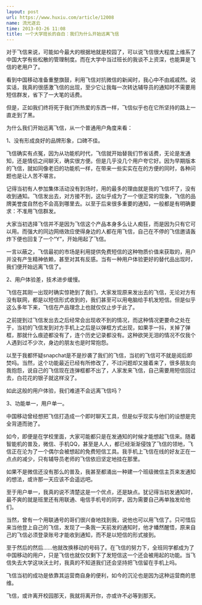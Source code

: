 ```yaml
---
layout: post
url: https://www.huxiu.com/article/12008
name: 流光逐云
time: 2013-03-26 11:08
title: 一个大学班长的自白：我们为什么开始远离飞信
---
```

对于飞信来说，可能如今最大的根据地就是校园了，可以说飞信很大程度上维系了中国大学有些松散的管理制度。而在大学中当过班长的我谈不上资深，也能算是飞信的老用户了。

看到中国移动准备重整旗鼓，利用飞信对抗微信的新闻时，我心中不由戚戚然。说实话，我真的很感激飞信的出现，至少它让我每一次转达辅导员的通知时不需要用短信群发，省下了一大笔的话费。

但是，正如我们终将死于我们所热爱的东西一样，飞信似乎也在它所坚持的路上一直走到了黑。

为什么我们开始远离飞信，从一个普通用户角度来看：

1、没有形成良好的品牌形象，口碑不佳。

飞信确实有点冤，因为从功能机时代，飞信就开始替我们节省话费，无论是发通知，还是情侣之间聊天，确实很方便。但是几乎没几个用户夸它好。因为早期版本的飞信，就如同像老旧的功能机一样，在带来一些实实在在的方便的同时，各种问题也是让人苦不堪言。

记得当初有人参加集体活动没有到场时，用的最多的理由就是我的飞信坏了，没有收到通知。飞信发出去，对方接不到，这似乎成为了一个很正常的现象，飞信的品牌美誉度自然也不会高到哪里去。以至于后来很多重要的通知，一般都是有明确要求：不准用飞信群发。

大家当初选择飞信并不是因为飞信这个产品本身多么让人痴狂，而是因为只有它可以用。而强大的同边网络效应使得身边的人都在用飞信，自己在不停的飞信邀请轰炸下便也回复了一个“Y”，开始用起了飞信。

一言以蔽之，飞信最初的市场是利用提供免费短信的这种物质价值来获取的，用户并没有产生精神依赖，甚至对其有反感。当有一种用户体验更好的替代品出现时，我们便开始远离飞信了。

2、用户体验差，技术进步缓慢。

飞信在其刚一出现时确实惊艳到了我们，大家发现原来发出去的飞信，无论对方有没有联网，都是以短信形式收到的，我们甚至可以用电脑给手机发短信。但是似乎这么多年下来，飞信在产品理念上也就仅仅止步于此了。

之前提到过飞信发出去之后经常会出现收不到的情况，而这种情况更要命之处在于，当初的飞信发到对方手机上之后是以弹框方式出现，如果手一抖，关掉了弹框，那就什么痕迹都没有了，连个历史记录都没有。这种欲哭无泪的情况不仅我个人遇到过不少次，身边的朋友也是时常抱怨。

以至于我都怀疑snapchat是不是抄袭了我们的飞信，当初的飞信可不就是阅后即焚吗。当然，这个功能最近已经有所修改了，不过问题却又接着来了，很多朋友向我抱怨，说自己的飞信现在连弹框都不出了，人家发来飞信，自己需要用短信回过去，白花花的银子就这样没了。

如此这般的用户体验，我们难道不会远离飞信吗？

3、功能单一，用户单一。

中国移动曾经想把飞信打造成一个即时聊天工具，但是似乎现实与他们的设想是完全背道而驰了。

如今，即便是在学校里面，大家可能都只是在发通知的时候才能想起飞信来。随着智能机的普及，微信、手机QQ，甚至是人人，都已经渐渐侵蚀了飞信的领地，飞信正在沦为了一个偶尔会被想起的免费短信工具。我手机上飞信在线的好友正在一点点的减少，只有辅导员老师的飞信依旧坚定地挂在那里。

如果不是微信还没有那么的普及，我甚至都涌出一种建一个班级微信主页来发通知的想法，或许那一天应该不会遥远吧。

至于用户单一，我真的说不清楚这是一个优点，还是缺点。犹记得当初发通知时，最不爽的就是班里还有用联通、电信手机号的同学，因为需要自己再单独发给他们。

当然，曾有一个用联通号的哥们很兴奋地找到我，说他也可以用飞信了。只可惜后来当他登上自己的飞信，发现了一条我一天前发的通知时，他才幡然醒悟，原来自己的飞信必须登录账号才能收到通知，而不是以短信的形式接到。

至于然后的然后……他就改换移动的号码了。在飞信的努力下，全班同学都成为了中国移动的用户，只是飞信也就仅仅剩下了发短信这一个还会被用起的功能。当飞信失去大学这块沃土时，我真的不知道我们还会坚持把飞信留在手机上吗。

飞信当初的成功是依靠其运营商自身的便利，如今的沉沦也是因为这种运营商的思维。

飞信，或许离开校园那天，我就将离开你，亦或许不必等到那天。

